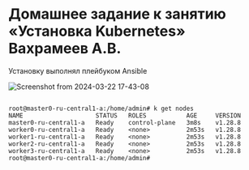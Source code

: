 # Домашнее задание к занятию «Установка Kubernetes» Вахрамеев А.В.

Установку выполнял плейбуком Ansible 

![Screenshot from 2024-03-22 17-43-08](https://github.com/alexnet123/homeworks/assets/75438030/2ed1e61f-1a97-485b-a0d3-e182e8ecb9bb)

```

root@master0-ru-central1-a:/home/admin# k get nodes 
NAME                    STATUS   ROLES           AGE     VERSION
master0-ru-central1-a   Ready    control-plane   3m8s    v1.28.8
worker0-ru-central1-a   Ready    <none>          2m53s   v1.28.8
worker1-ru-central1-a   Ready    <none>          2m53s   v1.28.8
worker2-ru-central1-a   Ready    <none>          2m53s   v1.28.8
worker3-ru-central1-a   Ready    <none>          2m53s   v1.28.8
root@master0-ru-central1-a:/home/admin# 

```
